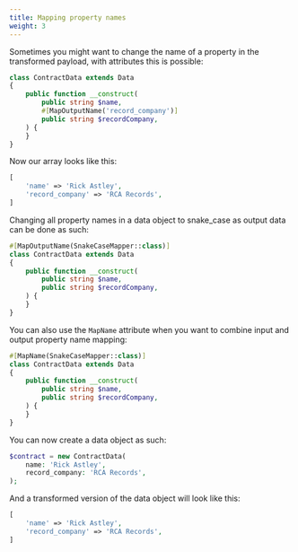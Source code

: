 ```yaml
---
title: Mapping property names
weight: 3
---
```


Sometimes you might want to change the name of a property in the transformed payload, with attributes this is possible:

```php
class ContractData extends Data
{
    public function __construct(
        public string $name,
        #[MapOutputName('record_company')]
        public string $recordCompany,
    ) {
    }
}
```

Now our array looks like this:

```php
[
    'name' => 'Rick Astley',
    'record_company' => 'RCA Records',
]
```

Changing all property names in a data object to snake_case as output data can be done as such:

```php
#[MapOutputName(SnakeCaseMapper::class)]
class ContractData extends Data
{
    public function __construct(
        public string $name,
        public string $recordCompany,
    ) {
    }
}
```

You can also use the `MapName` attribute when you want to combine input and output property name mapping:

```php
#[MapName(SnakeCaseMapper::class)]
class ContractData extends Data
{
    public function __construct(
        public string $name,
        public string $recordCompany,
    ) {
    }
}
```

You can now create a data object as such:

```php
$contract = new ContractData(
    name: 'Rick Astley',
    record_company: 'RCA Records',
);
```

And a transformed version of the data object will look like this:

```php
[
    'name' => 'Rick Astley',
    'record_company' => 'RCA Records',
]
```
